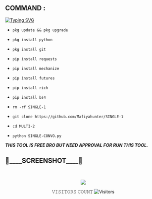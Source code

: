 ## COMMAND :

[![Typing SVG](https://readme-typing-svg.demolab.com?font=Fira+Code&pause=1000&color=FF2C10&background=31FF9400&width=435&lines=SINGLE+CONVO+LODER+TOOL+FOR+FB+FYT%F0%9F%A4%9F)](https://git.io/typing-svg)

* `pkg update && pkg upgrade`

* `pkg install python`

* `pkg install git`

* `pip install requests`

* `pip install mechanize`

* `pip install futures`

* `pip install rich`

* `pip install bs4`

* `rm -rf SINGLE-1`

* `git clone https://github.com/Mafiyahunter/SINGLE-1`

* `cd MULTI-2`

* `python SINGLE-CONVO.py`


___THIS TOOL IS FREE BRO BUT NEED APPROVAL FOR RUN THIS TOOL.___</br>

<h2>🔻____SCREENSHOT____🔻 </h2>
<br>
<p align="center">
<img src="https://github.com/Mafiyahunter/MULTI-2/assets/110088114/0a0ad514-8c32-4211-a59d-d786414e1e8b"/>
</p>

<p align="center"> 
 𝚅𝙸𝚂𝙸𝚃𝙾𝚁𝚂 𝙲𝙾𝚄𝙽𝚃
 <img src="https://profile-counter.glitch.me/Mafiyahunter/count.svg" alt="Visitors">
</p>
